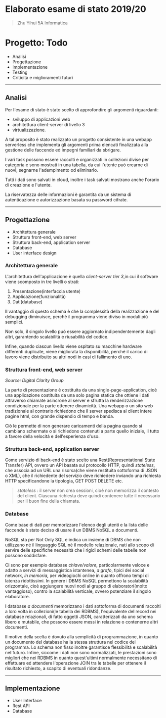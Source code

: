 <!-- ![spesa](images/spesa.png) -->

# Elaborato esame di stato 2019/20

> Zhu Yihui 5A Informatica

# Progetto: **Todo**

- Analisi
- Progettazione
- Implementazione
- Testing
- Criticità e miglioramenti futuri

---

## Analisi

Per l'esame di stato è stato scelto di approfondire gli argomenti riguardanti:

- sviluppo di applicazioni web
- architettura client-server di livello 3
- virtualizzazione.

A tal proposito è stato realizzato un progetto consistente in una webapp serverless che implementa gli argomenti prima elencati finalizzata alla gestione delle faccende ed impegni familiari da sbrigare.

I vari task possono essere raccolti e organizzati in collezioni divise per categoria e sono mostrati in una tabella, da cui l'utente può crearne di nuovi, segnarne l'adempimento od eliminarlo.

Tutti i dati sono salvati in cloud, inoltre i task salvati mostrano anche l'orario di creazione e l'utente.

La riservatezza delle informazioni è garantita da un sistema di autenticazione e autorizzazione basata su password cifrate.

---

## Progettazione

- Architettura generale
- Struttura front-end, web server
- Struttura back-end, application server
- Database
- User interface design

<!-- ![analisi](images/analisi.png) -->

### Architettura generale

L'architettura dell'applicazione è quella _client-server tier 3_,in cui il software viene scomposto in tre livelli o strati:

1. Presentazione(interfaccia utente)
1. Applicazione(funzionalità)
1. Dati(database)

Il vantaggio di questo schema è che la complessità della realizzazione e del debugging diminuisce, perchè il programma viene diviso in moduli più semplici.

Non solo, il singolo livello può essere aggiornato indipendentemente dagli altri, garantendo scalabilità e riusabilità del codice.

Infine, quando ciascun livello viene ospitato su macchine hardware differenti duplicate, viene migliorata la disponibilità, perché il carico di lavoro viene distribuito su altri nodi in casi di fallimento di uno.

### Struttura front-end, web server

<!-- ![spa](images/spa.png) -->

_Source: Digital Clarity Group_

La parte di presentazione è costituita da una single-page-application, cioè una applicazione costituita da una solo pagina statica che ottiene i dati attraverso chiamate asincrone al server e sfrutta la renderizzazione condizionale per la parte ottenere dinamicità. Una webapp o un sito web tradizionale al contrario richiedono che il server spedisca al client intere pagine html, con grande dispendio di tempo e banda.

Ciò le permette di non generare caricamenti della pagina quando si cambiano schermate o si richiedono contenuti a parte quello iniziale, il tutto a favore della velocità e dell'esperienza d'uso.

### Struttura back-end, application server

<!-- ![rest](images/rest.png) -->

Come servizio di back-end è stato scelto una Rest(Representational State Transfer) API, ovvero un API basata sul protocollo HTTP, quindi _stateless_, che associa ad un URL una risorsa(che viene restituita sottoforma di JSON o XML), che il richiedente del servizio deve richiedere inviando una richiesta HTTP specificandone la tipologia, GET POST DELETE etc.

> _stateless_ : il server non crea sessioni, cioè non memorizza il contesto del client. Ciascuna richiesta deve quindi contenere tutte il necessario per il buon fine della chiamata.

### Database

<!-- ![database](images/database.png); -->

Come base di dati per memorizzare l'elenco degli utenti e la lista delle faccende è stato deciso di usare il un DBMS NoSQL a documenti.

NoSQL sta per Not Only SQL e indica un insieme di DBMS che non utilizzano né il linguaggio SQL né il modello relazionale, nati allo scopo di servire delle specifiche necessità che i rigidi schemi delle tabelle non possono soddisfare.

Ci sono per esempio database _chiave/valore_, particolarmente veloce e adatto a servizi di messaggistica istantenea, _a grafo_, tipici dei social network, _in memoria_, per videogiochi online in quanto offrono tempi di latenza ridottissimi. In genere i DBMS NoSQL permettono la scalabilità orizzontale, cioè aggiungere nuovi nodi al gruppo di elaboratori(molto vantaggioso), contro la scalabilità verticale, ovvero potenziare il singolo elaboratore.

I database _a documenti_ memorizzano i dati sottoforma di documenti raccolti a loro volta in collezioni(le tabella dei RDBMS), l'equivalente del record nei database relazionali, di fatto oggetti JSON, caratterizzati da uno schema libero e mutabile, che possono essere messi in relazione o contenerne altri documenti.

Il motivo della scelta è dovuto alla semplicità di programmazione, in quanto un documento del database ha la stessa struttura nel codice del programma.
Lo schema non fisso inoltre garantisce flessibilità e scalabilità nel futuro.
Infine, siccome i dati non sono normalizzati, le prestazioni sono migliori che nei RDBMS in quanto quest'ultimi normalmente necessitano di effettuare ed attendere l'operazione JOIN tra le tabelle per ottenere il risultato richiesto, a scapito di eventuali ridondanze.

---

## Implementazione

- User Interface
- Rest API
- Database
